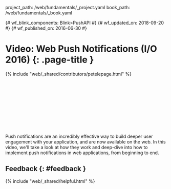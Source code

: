 project_path: /web/fundamentals/_project.yaml book_path: /web/fundamentals/_book.yaml

{# wf_blink_components: Blink>PushAPI #} {# wf_updated_on: 2018-09-20 #} {# wf_published_on: 2016-06-30 #}

# Video: Web Push Notifications (I/O 2016) {: .page-title }

{% include "web/_shared/contributors/petelepage.html" %}

<div class="video-wrapper">
  <iframe class="devsite-embedded-youtube-video" data-video-id="_dXBibRO0SM"
          data-autohide="1" data-showinfo="0" frameborder="0" allowfullscreen>
  </iframe>
</div>

Push notifications are an incredibly effective way to build deeper user engagement with your application, and are now available on the web. In this video, we'll take a look at how they work and deep-dive into how to implement push notifications in web applications, from beginning to end.

## Feedback {: #feedback }

{% include "web/_shared/helpful.html" %}
